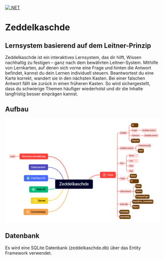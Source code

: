 [![.NET](https://github.com/deBabbbe/Zeddelkaschde/actions/workflows/dotnet.yml/badge.svg)](https://github.com/deBabbbe/Zeddelkaschde/actions/workflows/dotnet.yml)

# Zeddelkaschde
## Lernsystem basierend auf dem Leitner-Prinzip
Zeddelkaschde ist ein interaktives Lernsystem, das dir hilft, Wissen nachhaltig zu festigen – ganz nach dem bewährten Leitner-System.
Mithilfe von Lernkarten, auf denen sich vorne eine Frage und hinten die Antwort befindet, kannst du dein Lernen individuell steuern.
Beantwortest du eine Karte korrekt, wandert sie in den nächsten Kasten.
Bei einer falschen Antwort fällt sie zurück in einen früheren Kasten.
So wird sichergestellt, dass du schwierige Themen häufiger wiederholst und dir die Inhalte langfristig besser einprägen kannst.

## Aufbau
![Diagramm](./Zeddelkaschde.PNG)

## Datenbank
Es wird eine SQLite Datenbank (zeddelkaschde.db) über das Entity Framework verwendet.